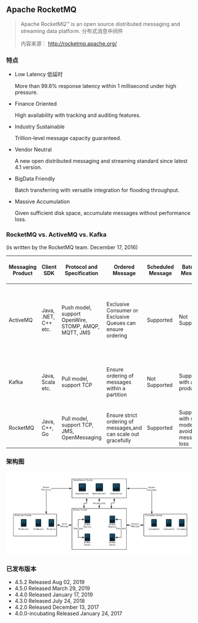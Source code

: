 ## Apache RocketMQ

> Apache RocketMQ™ is an open source distributed messaging and streaming data platform.
> 分布式消息中间件
> 
> 内容来源： http://rocketmq.apache.org/

### 特点
* Low Latency 低延时
    
    More than 99.6% response latency within 1 millisecond under high pressure.

* Finance Oriented
    
    High availability with tracking and auditing features.

* Industry Sustainable
    
    Trillion-level message capacity guaranteed.

* Vendor Neutral

    A new open distributed messaging and streaming standard since latest 4.1 version.

* BigData Friendly

    Batch transferring with versatile integration for flooding throughput.

* Massive Accumulation
    
    Given sufficient disk space, accumulate messages without performance loss.

### RocketMQ vs. ActiveMQ vs. Kafka

(is written by the RocketMQ team. December 17, 2016)

Messaging Product | Client SDK | Protocol and Specification | Ordered Message | Scheduled Message | Batched Message | BroadCast Message | Message Filter | Server Triggered Redelivery | Message Storage | Message Retroactive | Message Priority | High Availability and Failover | Message Track | Configuration | Management and Operation Tools
---|---|---|---|---|---|---|---|---|---|---|---|---|---|---|---
ActiveMQ | Java, .NET, C++ etc. | Push model, support OpenWire, STOMP, AMQP, MQTT, JMS | Exclusive Consumer or Exclusive Queues can ensure ordering | Supported | Not Supported | Supported | Supported | Not Supported | Supports very fast persistence using JDBC along with a high performance journal，such as levelDB, kahaDB | Supported | Supported | Supported, depending on storage,if using kahadb it requires a ZooKeeper server | Not Supported | The default configuration is low level, user need to optimize the configuration parameters | Supported
Kafka | Java, Scala etc. | Pull model, support TCP | Ensure ordering of messages within a partition | Not Supported | Supported, with async producer | Not Supported | Supported, you can use Kafka Streams to filter messages | Not Supported | High performance file storage | Supported offset indicate | Not Supported | Supported, requires a ZooKeeper server | Not Supported | Kafka uses key-value pairs format for configuration. These values can be supplied either from a file or programmatically. | Supported, use terminal command to expose core metrics
RocketMQ | Java, C++, Go | Pull model, support TCP, JMS, OpenMessaging | Ensure strict ordering of messages,and can scale out gracefully | Supported | Supported, with sync mode to avoid message loss | Supported | Supported, property filter expressions based on SQL92 | Supported | High performance and low latency file storage | Supported timestamp and offset two indicates | Not Supported | Supported, Master-Slave model, without another kit | Supported | Work out of box,user only need to pay attention to a few configurations | Supported, rich web and terminal command to expose core metrics

### 架构图

![images](../Architecture/MQ/images/rmq-basic-arc.png)

### 已发布版本

* 4.5.2    Released Aug 02, 2019
* 4.5.0    Released March 29, 2019
* 4.4.0    Released January 17, 2019
* 4.3.0    Released July 24, 2018
* 4.2.0    Released December 13, 2017
* 4.0.0-incubating    Released January 24, 2017
